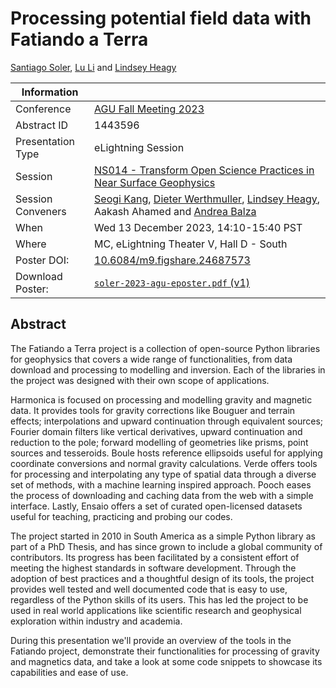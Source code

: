 # Processing potential field data with Fatiando a Terra

[Santiago Soler][santisoler], [Lu Li][lu] and [Lindsey Heagy][lindsey]

| **Information** | |
|---|---|
| Conference | [AGU Fall Meeting 2023][agu] |
| Abstract ID | 1443596 |
| Presentation Type | eLightning Session |
| Session | [NS014 - Transform Open Science Practices in Near Surface Geophysics][ns014] |
| Session Conveners | [Seogi Kang][seogi], [Dieter Werthmuller][dieter], [Lindsey Heagy][lindsey], Aakash Ahamed and [Andrea Balza][andrea] |
| When | Wed 13 December 2023, 14:10-15:40 PST |
| Where | MC, eLightning Theater V, Hall D - South |
| Poster DOI: | [10.6084/m9.figshare.24687573](https://doi.org/10.6084/m9.figshare.24687573) |
| Download Poster: | [`soler-2023-agu-eposter.pdf` (v1)](https://github.com/santisoler/2023-agu/releases/download/v1/soler-2023-agu-eposter.pdf) |


## Abstract

The Fatiando a Terra project is a collection of open-source Python libraries
for geophysics that covers a wide range of functionalities, from data download
and processing to modelling and inversion. Each of the libraries in the project
was designed with their own scope of applications.

Harmonica is focused on processing and modelling gravity and magnetic data. It
provides tools for gravity corrections like Bouguer and terrain effects;
interpolations and upward continuation through equivalent sources; Fourier
domain filters like vertical derivatives, upward continuation and reduction to
the pole; forward modelling of geometries like prisms, point sources and
tesseroids. Boule hosts reference ellipsoids useful for applying coordinate
conversions and normal gravity calculations. Verde offers tools for processing
and interpolating any type of spatial data through a diverse set of methods,
with a machine learning inspired approach. Pooch eases the process of
downloading and caching data from the web with a simple interface. Lastly,
Ensaio offers a set of curated open-licensed datasets useful for teaching,
practicing and probing our codes.

The project started in 2010 in South America as a simple Python library as part
of a PhD Thesis, and has since grown to include a global community of
contributors. Its progress has been facilitated by a consistent effort of
meeting the highest standards in software development. Through the adoption of
best practices and a thoughtful design of its tools, the project provides well
tested and well documented code that is easy to use, regardless of the Python
skills of its users. This has led the project to be used in real world
applications like scientific research and geophysical exploration within
industry and academia.

During this presentation we'll provide an overview of the tools in the Fatiando
project, demonstrate their functionalities for processing of gravity and
magnetics data, and take a look at some code snippets to showcase its
capabilities and ease of use.


[santisoler]: https://www.santisoler.com
[lindsey]: https://lindseyjh.ca
[lu]: https://github.com/LL-Geo
[ns014]: https://agu.confex.com/agu/fm23/prelim.cgi/Session/192206
[seogi]: https://sgkang.github.io
[dieter]: https://werthmuller.org
[andrea]: https://www.andreabalza.com
[agu]: https://www.agu.org/fall-meeting
